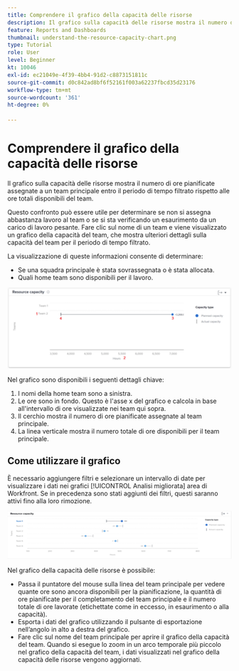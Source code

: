 ```yaml
---
title: Comprendere il grafico della capacità delle risorse
description: Il grafico sulla capacità delle risorse mostra il numero di ore pianificate assegnate a un team principale entro il periodo di tempo filtrato rispetto alle ore totali disponibili del team.
feature: Reports and Dashboards
thumbnail: understand-the-resource-capacity-chart.png
type: Tutorial
role: User
level: Beginner
kt: 10046
exl-id: ec21049e-4f39-4bb4-91d2-c8873151811c
source-git-commit: d0c842ad8bf6f52161f003a62237fbcd35d23176
workflow-type: tm+mt
source-wordcount: '361'
ht-degree: 0%

---
```


# Comprendere il grafico della capacità delle risorse

Il grafico sulla capacità delle risorse mostra il numero di ore pianificate assegnate a un team principale entro il periodo di tempo filtrato rispetto alle ore totali disponibili del team.

Questo confronto può essere utile per determinare se non si assegna abbastanza lavoro al team o se si sta verificando un esaurimento da un carico di lavoro pesante. Fare clic sul nome di un team e viene visualizzato un grafico della capacità del team, che mostra ulteriori dettagli sulla capacità del team per il periodo di tempo filtrato.

La visualizzazione di queste informazioni consente di determinare:

* Se una squadra principale è stata sovrassegnata o è stata allocata.
* Quali home team sono disponibili per il lavoro.

![Immagine che mostra un grafico della capacità delle risorse con numeri sulle aree descritte nei punti elenco seguenti](assets/section-3-2.png)

Nel grafico sono disponibili i seguenti dettagli chiave:

1. I nomi della home team sono a sinistra.
1. Le ore sono in fondo. Questo è l&#39;asse x del grafico e calcola in base all&#39;intervallo di ore visualizzate nei team qui sopra.
1. Il cerchio mostra il numero di ore pianificate assegnate al team principale.
1. La linea verticale mostra il numero totale di ore disponibili per il team principale.

## Come utilizzare il grafico

È necessario aggiungere filtri e selezionare un intervallo di date per visualizzare i dati nei grafici [!UICONTROL Analisi migliorata] area di Workfront. Se in precedenza sono stati aggiunti dei filtri, questi saranno attivi fino alla loro rimozione.

![Immagine che mostra un grafico della capacità delle risorse](assets/section-3-3.png)

Nel grafico della capacità delle risorse è possibile:

* Passa il puntatore del mouse sulla linea del team principale per vedere quante ore sono ancora disponibili per la pianificazione, la quantità di ore pianificate per il completamento del team principale e il numero totale di ore lavorate (etichettate come in eccesso, in esaurimento o alla capacità).
* Esporta i dati del grafico utilizzando il pulsante di esportazione nell’angolo in alto a destra del grafico.
* Fare clic sul nome del team principale per aprire il grafico della capacità del team. Quando si esegue lo zoom in un arco temporale più piccolo nel grafico della capacità del team, i dati visualizzati nel grafico della capacità delle risorse vengono aggiornati.
